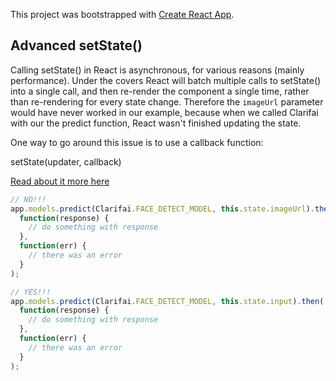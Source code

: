 This project was bootstrapped with [Create React App](https://github.com/facebook/create-react-app).

## Advanced setState()

Calling setState() in React is asynchronous, for various reasons (mainly performance). Under the covers React will batch multiple calls to setState() into a single call, and then re-render the component a single time, rather than re-rendering for every state change. Therefore the `imageUrl` parameter would have never worked in our example, because when we called Clarifai with our the predict function, React wasn't finished updating the state.

One way to go around this issue is to use a callback function:

setState(updater, callback)

[Read about it more here](https://reactjs.org/docs/react-component.html#setstate)

```js
// NO!!!
app.models.predict(Clarifai.FACE_DETECT_MODEL, this.state.imageUrl).then(
  function(response) {
    // do something with response
  },
  function(err) {
    // there was an error
  }
);

// YES!!!
app.models.predict(Clarifai.FACE_DETECT_MODEL, this.state.input).then(
  function(response) {
    // do something with response
  },
  function(err) {
    // there was an error
  }
);
```
